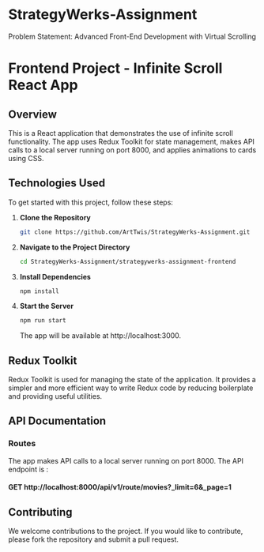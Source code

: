 # StrategyWerks-Assignment

Problem Statement: Advanced Front-End Development with Virtual Scrolling

# Frontend Project - Infinite Scroll React App

## Overview

This is a React application that demonstrates the use of infinite scroll functionality. The app uses Redux Toolkit for state management, makes API calls to a local server running on port 8000, and applies animations to cards using CSS.

## Technologies Used

To get started with this project, follow these steps:

1.  **Clone the Repository**

    ```bash
    git clone https://github.com/ArtTwis/StrategyWerks-Assignment.git
    ```

2.  **Navigate to the Project Directory**

    ```bash
    cd StrategyWerks-Assignment/strategywerks-assignment-frontend
    ```

3.  **Install Dependencies**

    ```bash
    npm install
    ```

4.  **Start the Server**

    ```bash
    npm run start
    ```

    The app will be available at http://localhost:3000.

## Redux Toolkit

Redux Toolkit is used for managing the state of the application. It provides a simpler and more efficient way to write Redux code by reducing boilerplate and providing useful utilities.

## API Documentation

### Routes

The app makes API calls to a local server running on port 8000. The API endpoint is :

#### GET http://localhost:8000/api/v1/route/movies?\_limit=6&\_page=1

## Contributing

We welcome contributions to the project. If you would like to contribute, please fork the repository and submit a pull request.
